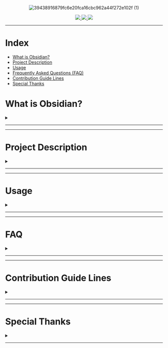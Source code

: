 <div align="center">

![39438916879fc6e20fca16cbc962a44f272e102f (1)](https://user-images.githubusercontent.com/89364200/173401712-a37e77e5-3b64-4947-91ea-8326e63ba992.png)

<a href="https://discord.gg/veuWUTm">
  <img src="https://img.shields.io/discord/686053708261228577?color=%234E5D94%20&label=Obsidian Discord Server&logo=Discord&logoColor=white">
</a>
<a href="https://www.reddit.com/r/ObsidianMD/">
  <img src="https://img.shields.io/reddit/subreddit-subscribers/obsidianmd?label=r%2Fobsidianmd&logo=reddit&logoColor=white&?link=https://www.reddit.com/r/ObsidianMD/">
</a>
<a href="https://forum.obsidian.md/">
  <img src="https://img.shields.io/badge/Obsidian Forum-Discuss-%238471DA">
</a>

</div>

---

# Index

- [What is Obsidian?](#what-is-obsidian)
- [Project Description](#project-description)
- [Usage](#usage)
- [Frequently Asked Questions (FAQ)](#faq)
- [Contribution Guide Lines](#contribution-guide-lines)
- [Special Thanks ](#special-thanks)

# What is Obsidian?
<details>
<summary></summary>

**The human brain is non-linear: we jump from idea to idea, all the time. Your second brain should work the same.**

**In Obsidian, making and following connections is frictionless. Tend to your notes like a gardener; at the end of the day, sit back and marvel at your own knowledge graph.**

- [Official Obsidian Website](https://obsidian.md)

</details>

---

---

# Project Description
<details>
<summary></summary>

Obsidian Template Hub started on the 13th of June, 2022. It was set up to gather information on as many note templates as possible.

Because every person has a different workflow, note structure, thinking process, etc., this place was set up so everyone can add the templates they use - for others to try, test, adopt, or reconfigure - to fit their individual needs.

</details>

---

---

# Usage
<details>
<summary></summary>

I recommend you download the repository and add to your Obsidian to view how the templates will look. Make sure to have all the required plugins for the notes you are testing. 

You can also create a new Vault just to test the templates.

</details>

---

---

# FAQ
<details>
<summary></summary>

	❓ - How do I add the templates?

A: Simply copy the templates folder or the specific template file to your vault.

	❓ - How do I use the templates?

A: As a general rule, most templates need to be "Imported". In other words, make sure you have at least Obsidian native templates option enabled and configured.

	❓ - Can I contribute to the repository?

A: YES! You are free to submit any template you use.

	❓ - How many templates can I add?

A: As many as you want, however make sure to follow the [guide lines](#guide-lines)

	❓ - Can i clone the repository?

A: Yes, just make sure to leave the credits for every one that contributed to the repository. You may link this repository contributors file.

	❓ - I have some templates but I don't use GitHub. How can I contribute?

A: You can message me directly on Discord (Zektor#5616) or in Obsidian Forum (Zektor).

	❓ - Is there any pre-requisite plugin to use the templates?

A: If a template requires a plugin the exact name will be at the top of the template so you can search on the application. 

	❓ - My question is not listed here, how can i get an answer?

A: You can use the Obsidian Forum thread dedicated to this repository and I or some one else that have the knowledge will answer it, or you can directly message me in the forum and in Discord (Zektor#5616).

	❓ - Where are the credits?

A: At the moment I started this repository, I'm the only one. But if any one contributes there will be a credits section linking to the repository of all participants
  

</details>

---

---

# Contribution Guide Lines
<details>
<summary></summary>

Following is a list of rule that must be followed for any pull request to be accepted.

1. If there is no folder for the template you want to add, create the folder following the same rule. All folders start with a number followed by the specific type of template.

    1. EX: 1 - Daily Notes

    2. EX2: 2 - Book Notes

2. All templates must be added in it's specific folder. There will not be a folder with random notes. Nothing can be that random. 

    1. EX: A daily note template must be placed inside the Daily Notes Folder

3. All templates must have the name with the following configuration, in case you have more than one template for the same type of note

    1. EX: YourGitHubName-DailyNotes-0

    2. EX2: YourGitHubName-DailyNotes-1

4. If your template requires any specific plugin, please leave at the top of the template the exact name to be found in Obsidian or the URL to where it can be downloaded.

5. When submitting the pull request, remember to leave the URL for the repository of your templates so proper credits can be given. 

</details>

---

---

# Special Thanks 
<details>
<summary></summary>

<a href="https://github.com/kmaasrud">kmaasrud</a>, for the project image desinged "Inspiration" and the project front page "README.md". 

<a href="https://github.com/obsidian-community">Obsidian Community Team</a>, for the awesome example made with the Obsidian Hub.

</details>

---
